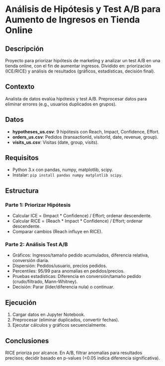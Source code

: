 # Análisis de Hipótesis y Test A/B para Aumento de Ingresos en Tienda Online

## Descripción

Proyecto para priorizar hipótesis de marketing y analizar un test A/B en una tienda online, con el fin de aumentar ingresos. Dividido en: priorización (ICE/RICE) y análisis de resultados (gráficos, estadísticas, decisión final).

## Contexto

Analista de datos evalúa hipótesis y test A/B. Preprocesar datos para eliminar errores (e.g., usuarios duplicados en grupos).

## Datos

- **hypotheses_us.csv**: 9 hipótesis con Reach, Impact, Confidence, Effort.
- **orders_us.csv**: Pedidos (transactionId, visitorId, date, revenue, group).
- **visits_us.csv**: Visitas (date, group, visits).

## Requisitos

- Python 3.x con pandas, numpy, matplotlib, scipy.
- Instalar: `pip install pandas numpy matplotlib scipy`.

## Estructura

### Parte 1: Priorizar Hipótesis
- Calcular ICE = (Impact * Confidence) / Effort; ordenar descendente.
- Calcular RICE = (Reach * Impact * Confidence) / Effort; ordenar descendente.
- Comparar cambios (Reach influye en RICE).

### Parte 2: Análisis Test A/B
- Gráficos: Ingresos/tamaño pedido acumulados, diferencia relativa, conversión diaria.
- Dispersión: Pedidos/usuario, precios pedidos.
- Percentiles: 95/99 para anomalías en pedidos/precios.
- Pruebas estadísticas: Diferencia en conversión/tamaño pedido (crudo/filtrado, Mann-Whitney).
- Decisión: Parar (líder/diferencia nula) o continuar.

## Ejecución

1. Cargar datos en Jupyter Notebook.
2. Preprocesar (eliminar duplicados, convertir fechas).
3. Ejecutar cálculos y gráficos secuencialmente.

## Conclusiones

RICE prioriza por alcance. En A/B, filtrar anomalías para resultados precisos; decidir basado en p-values (<0.05 indica diferencia significativa).

